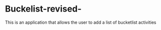 # Buckelist-revised-
This is an application that allows the user to add a list of bucketlist activities
